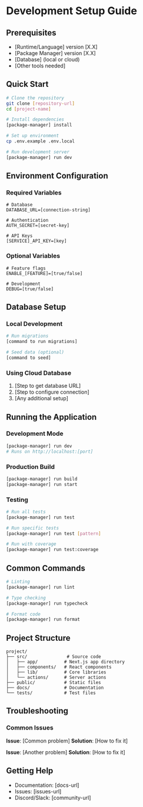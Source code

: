 # Development Setup Guide

## Prerequisites

- [Runtime/Language] version [X.X]
- [Package Manager] version [X.X]
- [Database] (local or cloud)
- [Other tools needed]

## Quick Start

```bash
# Clone the repository
git clone [repository-url]
cd [project-name]

# Install dependencies
[package-manager] install

# Set up environment
cp .env.example .env.local

# Run development server
[package-manager] run dev
```

## Environment Configuration

### Required Variables

```env
# Database
DATABASE_URL=[connection-string]

# Authentication
AUTH_SECRET=[secret-key]

# API Keys
[SERVICE]_API_KEY=[key]
```

### Optional Variables

```env
# Feature flags
ENABLE_[FEATURE]=[true/false]

# Development
DEBUG=[true/false]
```

## Database Setup

### Local Development

```bash
# Run migrations
[command to run migrations]

# Seed data (optional)
[command to seed]
```

### Using Cloud Database

1. [Step to get database URL]
2. [Step to configure connection]
3. [Any additional setup]

## Running the Application

### Development Mode

```bash
[package-manager] run dev
# Runs on http://localhost:[port]
```

### Production Build

```bash
[package-manager] run build
[package-manager] run start
```

### Testing

```bash
# Run all tests
[package-manager] run test

# Run specific tests
[package-manager] run test [pattern]

# Run with coverage
[package-manager] run test:coverage
```

## Common Commands

```bash
# Linting
[package-manager] run lint

# Type checking
[package-manager] run typecheck

# Format code
[package-manager] run format
```

## Project Structure

```
project/
├── src/               # Source code
│   ├── app/          # Next.js app directory
│   ├── components/   # React components
│   ├── lib/          # Core libraries
│   └── actions/      # Server actions
├── public/           # Static files
├── docs/             # Documentation
└── tests/            # Test files
```

## Troubleshooting

### Common Issues

**Issue**: [Common problem]
**Solution**: [How to fix it]

**Issue**: [Another problem]
**Solution**: [How to fix it]

## Getting Help

- Documentation: [docs-url]
- Issues: [issues-url]
- Discord/Slack: [community-url]
